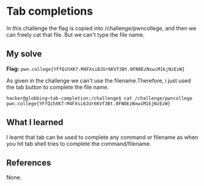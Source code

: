 # Tab completions

In this challenge the flag is copied into /challenge/pwncollege, and then we can freely cat that file. But we can't type the file name.

## My solve
**Flag:** `pwn.college{YFfQihXK7-M4FXsi8JUr6KVf3Bt.0FN0EzNxwiM1kjNzEzW}`

As given in the challenge we can't use the filename.Therefore, i just used the tab button to complete the file name.

```
hacker@globbing~tab-completion:/challenge$ cat /challenge/pwncollege​
pwn.college{YFfQihXK7-M4FXsi8JUr6KVf3Bt.0FN0EzNxwiM1kjNzEzW}

```

## What I learned

I learnt that tab can be used to complete any command or filename as when you hit tab shell tries to complete the command/filename.

## References 
None.
